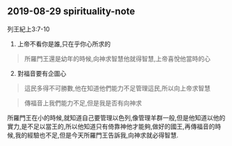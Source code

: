 ## 2019-08-29 spirituality-note

 列王紀上3:7-10
 
 1. 上帝不看你是誰,只在乎你心所求的
 
 > 所羅門王還是幼年的時候,向神求智慧他就得智慧,上帝喜悅他當時的心
 
 2. 對福音要有企圖心
 
 > 這民多得不可勝數,他在知道他們能力不足管理這民,所以向上帝求智慧
 
 > 傳福音上我們能力不足,但是我是否有向神求
 
 所羅門王在小的時候,就知道自己要管理以色列,像管理羊群一般,但是他知道以他的實力,是不足以當王的,所以他知道只有倚靠神他才能夠,做好的國王,再傳福音的時候,我的經驗也不足,但是今天所羅門王告訴我,向神求就必得智慧.

